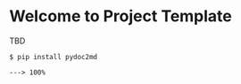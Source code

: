 # Welcome to Project Template

TBD

<div class="termy">

```console
$ pip install pydoc2md

---> 100%
```

</div>
